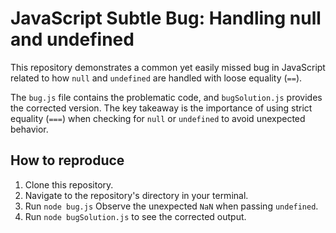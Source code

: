 # JavaScript Subtle Bug: Handling null and undefined

This repository demonstrates a common yet easily missed bug in JavaScript related to how `null` and `undefined` are handled with loose equality (`==`).

The `bug.js` file contains the problematic code, and `bugSolution.js` provides the corrected version.  The key takeaway is the importance of using strict equality (`===`) when checking for `null` or `undefined` to avoid unexpected behavior.

## How to reproduce

1. Clone this repository.
2. Navigate to the repository's directory in your terminal.
3. Run `node bug.js`  Observe the unexpected `NaN` when passing `undefined`.
4. Run `node bugSolution.js` to see the corrected output.
